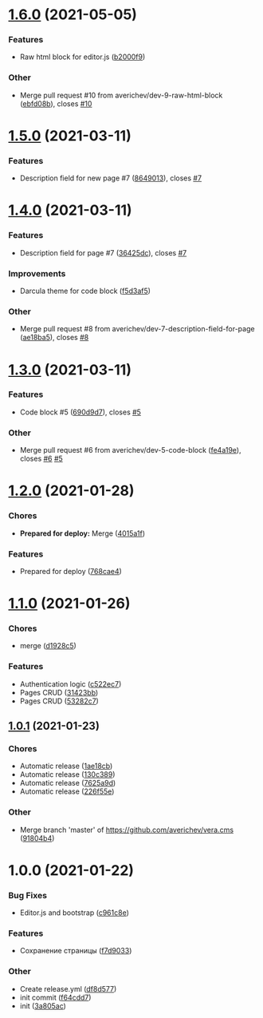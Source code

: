 # [1.6.0](https://github.com/averichev/vera.cms/compare/v1.5.0...v1.6.0) (2021-05-05)

### Features

- Raw html block for editor.js ([b2000f9](https://github.com/averichev/vera.cms/commit/b2000f90f71983e776442db68254af5cf6f0542b))

### Other

- Merge pull request #10 from averichev/dev-9-raw-html-block ([ebfd08b](https://github.com/averichev/vera.cms/commit/ebfd08bed73271aa743a5a891cbd51e2a51e350e)), closes [#10](https://github.com/averichev/vera.cms/issues/10)

# [1.5.0](https://github.com/averichev/vera.cms/compare/v1.4.0...v1.5.0) (2021-03-11)

### Features

- Description field for new page #7 ([8649013](https://github.com/averichev/vera.cms/commit/86490131c50b6821170e6246cd12231e4eacb3b9)), closes [#7](https://github.com/averichev/vera.cms/issues/7)

# [1.4.0](https://github.com/averichev/vera.cms/compare/v1.3.0...v1.4.0) (2021-03-11)

### Features

- Description field for page #7 ([36425dc](https://github.com/averichev/vera.cms/commit/36425dc40391779e0c0fac121d28caf5feca6eae)), closes [#7](https://github.com/averichev/vera.cms/issues/7)

### Improvements

- Darcula theme for code block ([f5d3af5](https://github.com/averichev/vera.cms/commit/f5d3af521c2c769482d84e9b3e5e6536f4ed5637))

### Other

- Merge pull request #8 from averichev/dev-7-description-field-for-page ([ae18ba5](https://github.com/averichev/vera.cms/commit/ae18ba5eae34a6021f8f3d7561b8135c0d95e491)), closes [#8](https://github.com/averichev/vera.cms/issues/8)

# [1.3.0](https://github.com/averichev/vera.cms/compare/v1.2.0...v1.3.0) (2021-03-11)

### Features

- Code block #5 ([690d9d7](https://github.com/averichev/vera.cms/commit/690d9d7a94471d0103ad48c9749d009b29f6f256)), closes [#5](https://github.com/averichev/vera.cms/issues/5)

### Other

- Merge pull request #6 from averichev/dev-5-code-block ([fe4a19e](https://github.com/averichev/vera.cms/commit/fe4a19e29459af71771736e599d497cd491170d5)), closes [#6](https://github.com/averichev/vera.cms/issues/6) [#5](https://github.com/averichev/vera.cms/issues/5)

# [1.2.0](https://github.com/averichev/vera.cms/compare/v1.1.0...v1.2.0) (2021-01-28)

### Chores

- **Prepared for deploy:** Merge ([4015a1f](https://github.com/averichev/vera.cms/commit/4015a1ff8b43fd195b15d74cc8d9200323b5f749))

### Features

- Prepared for deploy ([768cae4](https://github.com/averichev/vera.cms/commit/768cae43c5d7db62a7988b1114ca7f0f54656f58))

# [1.1.0](https://github.com/averichev/vera.cms/compare/v1.0.1...v1.1.0) (2021-01-26)

### Chores

- merge ([d1928c5](https://github.com/averichev/vera.cms/commit/d1928c50a860174259a0c9ed1ad8fe64a0eaaf0c))

### Features

- Authentication logic ([c522ec7](https://github.com/averichev/vera.cms/commit/c522ec7b64924996e0b5d62d3f23f4600acb011c))
- Pages CRUD ([31423bb](https://github.com/averichev/vera.cms/commit/31423bbb69adfec8a996a08a323abdd0d9a90727))
- Pages CRUD ([53282c7](https://github.com/averichev/vera.cms/commit/53282c7919d0c5351ba0e78fdd729f4b31a1cee4))

## [1.0.1](https://github.com/averichev/vera.cms/compare/v1.0.0...v1.0.1) (2021-01-23)

### Chores

- Automatic release ([1ae18cb](https://github.com/averichev/vera.cms/commit/1ae18cb1adc4987f8c1a55e755fbad9d1fb5cc7b))
- Automatic release ([130c389](https://github.com/averichev/vera.cms/commit/130c38924c1edde4eea7aea182749e6b406e630f))
- Automatic release ([7625a9d](https://github.com/averichev/vera.cms/commit/7625a9d7bc2eb4ae3f31c5d0d86fd2e2f89a0b1d))
- Automatic release ([226f55e](https://github.com/averichev/vera.cms/commit/226f55e5cd5b1cde8474619f92686dd2ff0888df))

### Other

- Merge branch 'master' of https://github.com/averichev/vera.cms ([91804b4](https://github.com/averichev/vera.cms/commit/91804b4849f7bb4a74b121e30f2a0255f12ec460))

# 1.0.0 (2021-01-22)

### Bug Fixes

- Editor.js and bootstrap ([c961c8e](https://github.com/averichev/vera.cms/commit/c961c8e4f1acb369f4291f6b5980db9951c8f705))

### Features

- Сохранение страницы ([f7d9033](https://github.com/averichev/vera.cms/commit/f7d9033731e78cba887b70cc042c83214245fa09))

### Other

- Create release.yml ([df8d577](https://github.com/averichev/vera.cms/commit/df8d577c829e20222ee19f6dc683f6b8335947f3))
- init commit ([f64cdd7](https://github.com/averichev/vera.cms/commit/f64cdd7a4fef3bf107a64f65a9339c7b30eed5c8))
- init ([3a805ac](https://github.com/averichev/vera.cms/commit/3a805ac2e95ce5f4b6aaca1e5ed7959639e4d1f0))
